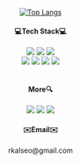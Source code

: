 <div align="center">

  
<div>
 <!-- 
![header](https://capsule-render.vercel.app/api?type=Waving&color=1A1B27&height=300&section=header&text=welcome&fontSize=90&fontColor=FFFFFF&desc=Yeongjun%20Kim's%20Github%20profile&fontAlignY=40)  
 -->
  
<!-- ![dudwns's github stats](https://github-readme-stats.vercel.app/api?username=dudwns&show_icons=true&theme=tokyonight&hide_rank=true) -->

[![Top Langs](https://github-readme-stats.sigma-five.vercel.app/api/top-langs/?username=dudwns&layout=compact&theme=tokyonight)](https://github.com/anuraghazra/github-readme-stats)
  
</div>
  
<h4>💻Tech Stack💻</h4>
<div>
  <img src="https://img.shields.io/badge/HTML-E34F26?style=flat-square&logo=HTML5&logoColor=white"/></a>
  <img src="https://img.shields.io/badge/CSS-1572B6?style=flat-square&logo=CSS3&logoColor=white"/></a>
  <img src="https://img.shields.io/badge/JavaScript-F7DF1E?style=flat-square&logo=JavaScript&logoColor=white"/></a><br>
  <img src="https://img.shields.io/badge/JQuery-0769AD?style=flat-square&logo=JQuery&logoColor=white"/></a>
  <img src="https://img.shields.io/badge/TypeScript-3178C6?style=flat-square&logo=TypeScript&logoColor=white"/></a>
  <img src="https://img.shields.io/badge/React-61DAFB?style=flat-square&logo=React&logoColor=white"/></a>
  <img src="https://img.shields.io/badge/Redux-764ABC?style=flat-square&logo=Redux&logoColor=white"/></a>
</div>
<br>
<div>
  <h4>More🔍</h4>
  <a href="https://www.instagram.com/o5i9n"><img src="https://img.shields.io/badge/Instagram-E4405F?style=flat-square&logo=Instagram&logoColor=white"/></a>
  <a href="https://www.facebook.com/profile.php?id=100007863131781"><img src="https://img.shields.io/badge/Facebook-1877F2?style=flat-                square&logo=Facebook&logoColor=white"/></a>
  <a href="https://hits.seeyoufarm.com"><img src="https://hits.seeyoufarm.com/api/count/incr/badge.svg?url=https%3A%2F%2Fgithub.com%2Fdudwns%2Fhit-counter&count_bg=%2379C83D&title_bg=%23555555&icon=&icon_color=%23E7E7E7&title=hits&edge_flat=false"/></a>
</div>
<h4>✉️Email✉️</h4>
rkalseo@gmail.com
</div>
